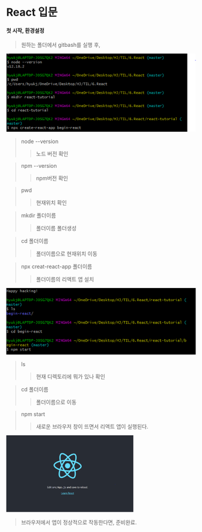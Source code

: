 # React 입문

#### 첫 시작, 환경설정

> 원하는 폴더에서 gitbash를 실행 후,

<img src="1.React_Tutorial.assets/image-20200831133258429.png" alt="image-20200831133258429" style="zoom:150%;" />

> node --version
>
> > 노드 버전 확인

> npm --version
>
> > npm버전 확인

> pwd 
>
> > 현재위치 확인

> mkdir 폴더이름
>
> > 폴더이름 폴더생성

> cd 폴더이름
>
> > 폴더이름으로 현재위치 이동

> npx creat-react-app 폴더이름
>
> > 폴더이름의 리액트 앱 설치



![image-20200831134033936](1.React_Tutorial.assets/image-20200831134033936.png)

> ls
>
> > 현재 디렉토리에 뭐가 있나 확인

> cd 폴더이름
>
> > 폴더이름으로 이동

> npm start
>
> > 새로운 브라우저 창이 뜨면서 리액트 앱이 실행된다.

<img src="1.React_Tutorial.assets/image-20200831135741885.png" alt="image-20200831135741885" style="zoom: 33%;" />

> 브라우저에서 앱이 정상적으로 작동한다면, 준비완료. 

